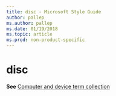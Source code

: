 ```yaml
---
title: disc - Microsoft Style Guide
author: pallep
ms.author: pallep
ms.date: 01/19/2018
ms.topic: article
ms.prod: non-product-specific
---
```


# disc

**See** [Computer and device term collection](~/a-z-word-list-term-collections/term-collections/computer-device-terms.md)

